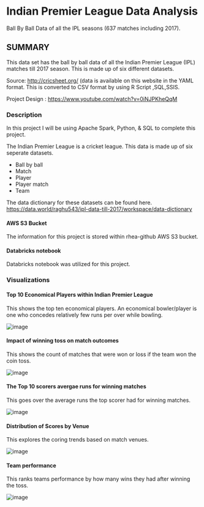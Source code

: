 # Indian Premier League Data Analysis 

Ball By Ball Data of all the IPL seasons (637 matches including 2017).

## SUMMARY
This data set has the ball by ball data of all the Indian Premier League (IPL) matches till 2017 season. This is made up of six different datasets.

Source: http://cricsheet.org/ (data is available on this website in the YAML format. This is converted to CSV format by using R Script ,SQL,SSIS.

Project Design : https://www.youtube.com/watch?v=0iNJPKheQqM 


### Description
In this project I will be using Apache Spark, Python, & SQL to complete this project.

The Indian Premier League is a cricket league. This data is made up of six seperate datasets.
- Ball by ball
- Match
- Player
- Player match
- Team
  
 The data dictionary for these datasets can be found here. https://data.world/raghu543/ipl-data-till-2017/workspace/data-dictionary

#### AWS S3 Bucket
The information for this project is stored within rhea-github AWS S3 bucket.

#### Databricks notebook
Databricks notebook was utilized for this project.


### Visualizations

#### Top 10 Economical Players within Indian Premier League 

This shows the top ten economical players. An economical bowler/player is one who concedes relatively few runs per over while bowling.

![image](https://github.com/rhejos/ipl_data_analysis/assets/153791988/bd85fb2d-4401-422e-a3c0-4c594d9eca98)

#### Impact of winning toss on match outcomes

This shows the count of matches that were won or loss if the team won the coin toss.

![image](https://github.com/rhejos/ipl_data_analysis/assets/153791988/c74f90fe-3b9c-45c1-aa89-ef862ce69616)

#### The Top 10 scorers avergae runs for winning matches 

This goes over the average runs the top scorer had for winning matches.

![image](https://github.com/rhejos/ipl_data_analysis/assets/153791988/41ba4093-bb67-4593-b101-72a2ccca91fe)

#### Distribution of Scores by Venue 

This explores the coring trends based on match venues.

![image](https://github.com/rhejos/ipl_data_analysis/assets/153791988/bb20a495-ec62-4c1e-86e4-8caf808bc82c)


#### Team performance

This ranks teams performance by how many wins they had after winning the toss.

![image](https://github.com/rhejos/ipl_data_analysis/assets/153791988/19e53869-6b4c-465f-874f-ecbb33c943d7)


